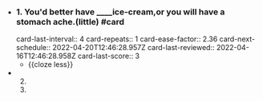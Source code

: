 - ### 1. You'd better have ____ice-cream,or you will have a stomach ache.(little) #card
  card-last-interval:: 4
  card-repeats:: 1
  card-ease-factor:: 2.36
  card-next-schedule:: 2022-04-20T12:46:28.957Z
  card-last-reviewed:: 2022-04-16T12:46:28.958Z
  card-last-score:: 3
	- {{cloze less}}
- 2. 
  3.